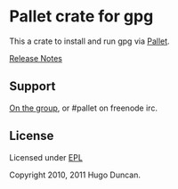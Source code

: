 # Pallet crate for gpg

This a crate to install and run gpg via [Pallet](http://pallet.github.com/pallet).

[Release Notes](https://github.com/pallet/gpg-crate/blob/master/ReleaseNotes.md)

## Support

[On the group](http://groups.google.com/group/pallet-clj), or #pallet on freenode irc.

## License

Licensed under [EPL](http://www.eclipse.org/legal/epl-v10.html)

Copyright 2010, 2011 Hugo Duncan.
